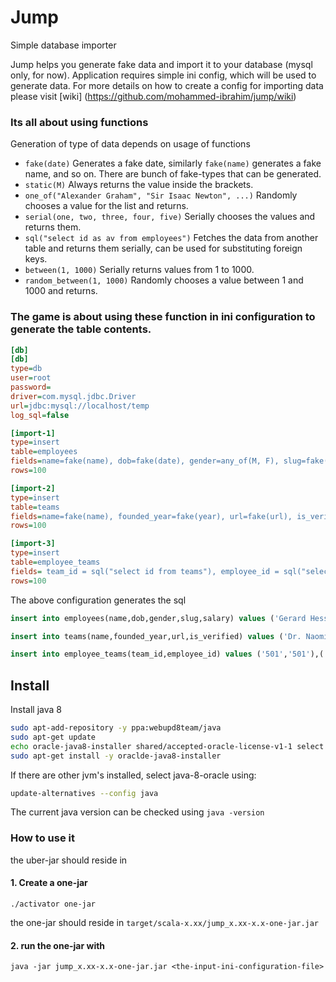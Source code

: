 # Jump
Simple database importer

Jump helps you generate fake data and import it to your database (mysql only, for now). Application requires simple ini config, which will be used to generate data. For more details on how to create a config for importing data please visit [wiki] (https://github.com/mohammed-ibrahim/jump/wiki)

### Its all about using functions
Generation of type of data depends on usage of functions

 + `fake(date)` Generates a fake date, similarly `fake(name)` generates a fake name, and so on. There are bunch of fake-types that can be generated.
 + `static(M)` Always returns the value inside the brackets.
 + `one_of("Alexander Graham", "Sir Isaac Newton", ...)` Randomly chooses a value for the list and returns.
 + `serial(one, two, three, four, five)` Serially chooses the values and returns them.
 + `sql("select id as av from employees")` Fetches the data from another table and returns them serially, can be used for substituting foreign keys.
 + `between(1, 1000)` Serially returns values from 1 to 1000.
 + `random_between(1, 1000)` Randomly chooses a value between 1 and 1000 and returns.

### The game is about using these function in ini configuration to generate the table contents.


```ini
[db]
[db]
type=db
user=root
password=
driver=com.mysql.jdbc.Driver
url=jdbc:mysql://localhost/temp
log_sql=false

[import-1]
type=insert
table=employees
fields=name=fake(name), dob=fake(date), gender=any_of(M, F), slug=fake(slug), salary=random_between(100, 200)
rows=100

[import-2]
type=insert
table=teams
fields=name=fake(name), founded_year=fake(year), url=fake(url), is_verified=static(1)
rows=100

[import-3]
type=insert
table=employee_teams
fields= team_id = sql("select id from teams"), employee_id = sql("select id from employees")
rows=100
```

The above configuration generates the sql
```sql
insert into employees(name,dob,gender,slug,salary) values ('Gerard Hessel','1975-10-22 06:15:14.520','M','veritatisquidem','125'),('Malvina Lind','2031-08-08 06:15:14.524','M','reiciendisipsam','45')...

insert into teams(name,founded_year,url,is_verified) values ('Dr. Naomie Jerde','2016','www.ldtpmjspzvpgfezdlmqaaxun.com','1'),('Dr. Laurie Keebler','2035','www.mabpnavgewvwrqbzr.com','1') ...

insert into employee_teams(team_id,employee_id) values ('501','501'),('502','502'),('503','503') ...

```


## Install

Install java 8

```bash
sudo apt-add-repository -y ppa:webupd8team/java
sudo apt-get update
echo oracle-java8-installer shared/accepted-oracle-license-v1-1 select true | sudo /usr/bin/debconf-set-selections
sudo apt-get install -y oraclde-java8-installer
```

If there are other jvm's installed, select java-8-oracle using:

```bash
update-alternatives --config java
```

The current java version can be checked using `java -version`

### How to use it

the uber-jar should reside in

#### 1. Create a one-jar

```
./activator one-jar
```

the one-jar should reside in `target/scala-x.xx/jump_x.xx-x.x-one-jar.jar`

#### 2. run the one-jar with

```
java -jar jump_x.xx-x.x-one-jar.jar <the-input-ini-configuration-file>
```
